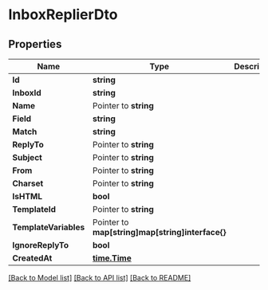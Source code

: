 # InboxReplierDto

## Properties

Name | Type | Description | Notes
------------ | ------------- | ------------- | -------------
**Id** | **string** |  | 
**InboxId** | **string** |  | 
**Name** | Pointer to **string** |  | [optional] 
**Field** | **string** |  | 
**Match** | **string** |  | 
**ReplyTo** | Pointer to **string** |  | [optional] 
**Subject** | Pointer to **string** |  | [optional] 
**From** | Pointer to **string** |  | [optional] 
**Charset** | Pointer to **string** |  | [optional] 
**IsHTML** | **bool** |  | 
**TemplateId** | Pointer to **string** |  | [optional] 
**TemplateVariables** | Pointer to **map[string]map[string]interface{}** |  | [optional] 
**IgnoreReplyTo** | **bool** |  | 
**CreatedAt** | [**time.Time**](time.Time) |  | 

[[Back to Model list]](../README#documentation-for-models) [[Back to API list]](../README#documentation-for-api-endpoints) [[Back to README]](../README)


